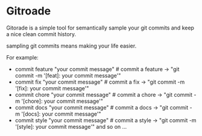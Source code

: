 # Gitroade

Gitorade is a simple tool for semantically sample your git commits and keep a nice clean
commit history.

sampling git commits means making your life easier.

For example:

* commit feature "your commit message" # commit a feature -> "git commit -m '[feat]: your commit message'"
* commit fix "your commit message" # commit a fix -> "git commit -m '[fix]: your commit message'"
* commit chore "your commit message" # commit a chore -> "git commit -m '[chore]: your commit message'"
* commit docs "your commit message" # commit a docs -> "git commit -m '[docs]: your commit message'"
* commit style "your commit message" # commit a style -> "git commit -m '[style]: your commit message'"
and so on ...
